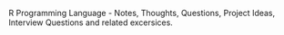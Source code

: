 R Programming Language - Notes, Thoughts, Questions, Project Ideas, Interview Questions and related excersices. 
